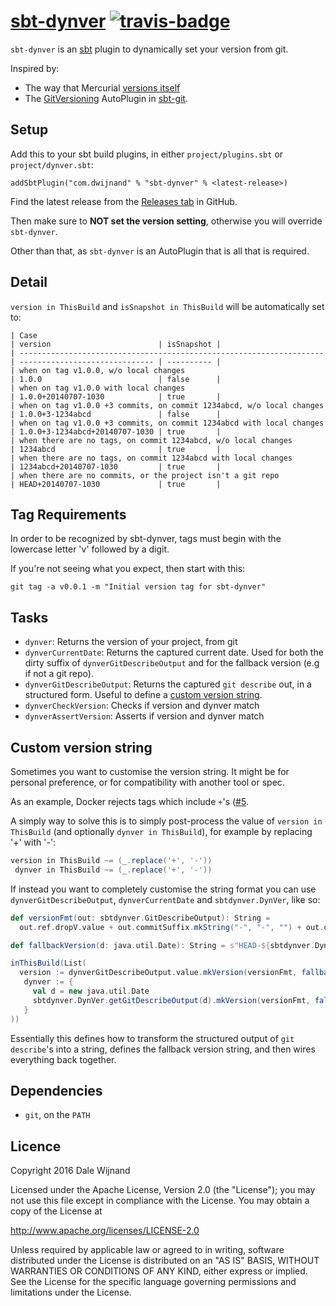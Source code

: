 # [sbt-dynver][] [![travis-badge][]](https://travis-ci.org/dwijnand/sbt-dynver)

[sbt-dynver]: https://github.com/dwijnand/sbt-dynver
[travis-badge]: https://travis-ci.org/dwijnand/sbt-dynver.svg?branch=master

`sbt-dynver` is an [sbt](http://www.scala-sbt.org/) plugin to dynamically set your version from git.

Inspired by:
* The way that Mercurial [versions itself](https://selenic.com/hg/file/3.9.1/setup.py#l179)
* The [GitVersioning][] AutoPlugin in [sbt-git][].

[sbt-git]: https://github.com/sbt/sbt-git
[GitVersioning]: https://github.com/sbt/sbt-git/blob/v0.8.5/src/main/scala/com/typesafe/sbt/SbtGit.scala#L266-L270

## Setup

Add this to your sbt build plugins, in either `project/plugins.sbt` or `project/dynver.sbt`:

    addSbtPlugin("com.dwijnand" % "sbt-dynver" % <latest-release>)

Find the latest release from the [Releases tab](https://github.com/dwijnand/sbt-dynver/releases) in GitHub.

Then make sure to **NOT set the version setting**, otherwise you will override `sbt-dynver`.

Other than that, as `sbt-dynver` is an AutoPlugin that is all that is required.

## Detail

`version in ThisBuild` and `isSnapshot in ThisBuild` will be automatically set to:

```
| Case                                                                 | version                        | isSnapshot |
| -------------------------------------------------------------------- | ------------------------------ | ---------- |
| when on tag v1.0.0, w/o local changes                                | 1.0.0                          | false      |
| when on tag v1.0.0 with local changes                                | 1.0.0+20140707-1030            | true       |
| when on tag v1.0.0 +3 commits, on commit 1234abcd, w/o local changes | 1.0.0+3-1234abcd               | false      |
| when on tag v1.0.0 +3 commits, on commit 1234abcd with local changes | 1.0.0+3-1234abcd+20140707-1030 | true       |
| when there are no tags, on commit 1234abcd, w/o local changes        | 1234abcd                       | true       |
| when there are no tags, on commit 1234abcd with local changes        | 1234abcd+20140707-1030         | true       |
| when there are no commits, or the project isn't a git repo           | HEAD+20140707-1030             | true       |
```

## Tag Requirements

In order to be recognized by sbt-dynver, tags must begin with the lowercase letter 'v' followed by a digit.

If you're not seeing what you expect, then start with this:

    git tag -a v0.0.1 -m "Initial version tag for sbt-dynver"

## Tasks

* `dynver`: Returns the version of your project, from git
* `dynverCurrentDate`: Returns the captured current date. Used for both the dirty suffix of `dynverGitDescribeOutput` and for the fallback version (e.g if not a git repo).
* `dynverGitDescribeOutput`: Returns the captured `git describe` out, in a structured form. Useful to define a [custom version string](#custom-version-string).
* `dynverCheckVersion`: Checks if version and dynver match
* `dynverAssertVersion`: Asserts if version and dynver match

## Custom version string

Sometimes you want to customise the version string. It might be for personal preference, or for compatibility with another tool or spec.

As an example, Docker rejects tags which include `+`'s ([#5](https://github.com/dwijnand/sbt-dynver/issues/5).

A simply way to solve this is to simply post-process the value of `version in ThisBuild` (and optionally `dynver in ThisBuild`), for example by replacing '+' with '-':

```scala
version in ThisBuild ~= (_.replace('+', '-'))
 dynver in ThisBuild ~= (_.replace('+', '-'))
```

If instead you want to completely customise the string format you can use `dynverGitDescribeOutput`, `dynverCurrentDate` and `sbtdynver.DynVer`, like so:

```scala
def versionFmt(out: sbtdynver.GitDescribeOutput): String =
  out.ref.dropV.value + out.commitSuffix.mkString("-", "-", "") + out.dirtySuffix.dropPlus.mkString("-", "")

def fallbackVersion(d: java.util.Date): String = s"HEAD-${sbtdynver.DynVer timestamp d}"

inThisBuild(List(
  version := dynverGitDescribeOutput.value.mkVersion(versionFmt, fallbackVersion(dynverCurrentDate.value)),
   dynver := {
     val d = new java.util.Date
     sbtdynver.DynVer.getGitDescribeOutput(d).mkVersion(versionFmt, fallbackVersion(d))
   }
))
```

Essentially this defines how to transform the structured output of `git describe`'s into a string, defines the fallback version string, and then wires everything back together.

## Dependencies

* `git`, on the `PATH`

## Licence

Copyright 2016 Dale Wijnand

Licensed under the Apache License, Version 2.0 (the "License");
you may not use this file except in compliance with the License.
You may obtain a copy of the License at

  http://www.apache.org/licenses/LICENSE-2.0

Unless required by applicable law or agreed to in writing, software
distributed under the License is distributed on an "AS IS" BASIS,
WITHOUT WARRANTIES OR CONDITIONS OF ANY KIND, either express or implied.
See the License for the specific language governing permissions and
limitations under the License.
